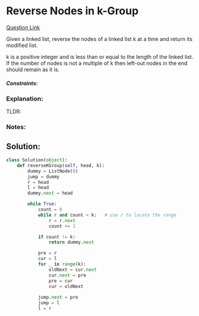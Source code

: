 # Reverse Nodes in k-Group  

[Question Link](https://leetcode.com/problems/reverse-nodes-in-k-group/)  

Given a linked list, reverse the nodes of a linked list k at a time and return its modified list.  

k is a positive integer and is less than or equal to the length of the linked list. If the number of nodes is not a multiple of k then left-out nodes in the end should remain as it is.  

##### Constraints:

### Explanation:
TLDR: 

### Notes:


## Solution:
```Python
class Solution(object): 
    def reverseKGroup(self, head, k):
        dummy = ListNode(0)
        jump = dummy
        r = head
        l = head
        dummy.next = head

        while True:
            count = 0
            while r and count < k:   # use r to locate the range
                r = r.next
                count += 1

            if count != k:
            	return dummy.next

            pre = r
            cur = l
            for _ in range(k):
                oldNext = cur.next
                cur.next = pre
                pre = cur
                cur = oldNext
            
            jump.next = pre
            jump = l
            l = r
```